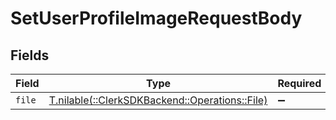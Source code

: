 # SetUserProfileImageRequestBody


## Fields

| Field                                                                             | Type                                                                              | Required                                                                          | Description                                                                       |
| --------------------------------------------------------------------------------- | --------------------------------------------------------------------------------- | --------------------------------------------------------------------------------- | --------------------------------------------------------------------------------- |
| `file`                                                                            | [T.nilable(::ClerkSDKBackend::Operations::File)](../../models/operations/file.md) | :heavy_minus_sign:                                                                | N/A                                                                               |